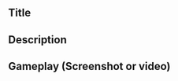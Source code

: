 <!-- i still down know how .github works XD -->

## Title

## Description

## Gameplay (Screenshot or video)